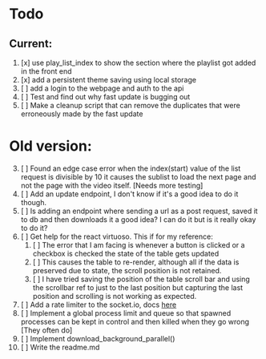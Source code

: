 # Todo

## Current:

1. [x] use play_list_index to show the section where the playlist got added in the front end
2. [x] add a persistent theme saving using local storage
3. [ ] add a login to the webpage and auth to the api
4. [ ] Test and find out why fast update is bugging out
5. [ ] Make a cleanup script that can remove the duplicates that were erroneously made by the fast update


# Old version:
3. [ ] Found an edge case error when the index(start) value of the list request is divisible by 10 it causes the sublist to load the next page and not the page with the video itself. [Needs more testing]
4. [ ] Add an update endpoint, I don't know if it's a good idea to do it though.
5. [ ] Is adding an endpoint where sending a url as a post request, saved it to db and then downloads it a good idea? I can do it but is it really okay to do it?
6. [ ] Get help for the react virtuoso. This if for my reference:
   1. [ ] The error that I am facing is whenever a button is clicked or a checkbox is checked the state of the table gets updated
   2. [ ] This causes the table to re-render, although all if the data is preserved due to state, the scroll position is not retained.
   3. [ ] I have tried saving the position of the table scroll bar and using the scrollbar ref to just to the last position but capturing the last position and scrolling is not working as expected.
7. [ ] Add a rate limiter to the socket.io, docs [here](https:github.com/animir/node-rate-limiter-flexible/wiki/Overall-example#websocket-single-connection-prevent-flooding)
8. [ ] Implement a global process limit and queue so that spawned processes can be kept in control and then killed when they go wrong [They often do]
9.  [ ] Implement download_background_parallel()
10. [ ] Write the readme.md
